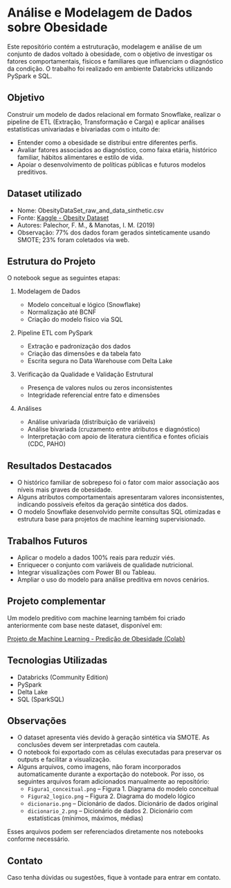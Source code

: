 
# Análise e Modelagem de Dados sobre Obesidade

Este repositório contém a estruturação, modelagem e análise de um conjunto de dados voltado à obesidade, com o objetivo de investigar os fatores comportamentais, físicos e familiares que influenciam o diagnóstico da condição. O trabalho foi realizado em ambiente Databricks utilizando PySpark e SQL.

## Objetivo

Construir um modelo de dados relacional em formato Snowflake, realizar o pipeline de ETL (Extração, Transformação e Carga) e aplicar análises estatísticas univariadas e bivariadas com o intuito de:

- Entender como a obesidade se distribui entre diferentes perfis.
- Avaliar fatores associados ao diagnóstico, como faixa etária, histórico familiar, hábitos alimentares e estilo de vida.
- Apoiar o desenvolvimento de políticas públicas e futuros modelos preditivos.

## Dataset utilizado

- Nome: ObesityDataSet_raw_and_data_sinthetic.csv  
- Fonte: [Kaggle - Obesity Dataset](https://www.kaggle.com/datasets/abdelrahman16/obesity-dataset)  
- Autores: Palechor, F. M., & Manotas, I. M. (2019)  
- Observação: 77% dos dados foram gerados sinteticamente usando SMOTE; 23% foram coletados via web.

## Estrutura do Projeto

O notebook segue as seguintes etapas:

1. Modelagem de Dados
   - Modelo conceitual e lógico (Snowflake)
   - Normalização até BCNF
   - Criação do modelo físico via SQL

2. Pipeline ETL com PySpark
   - Extração e padronização dos dados
   - Criação das dimensões e da tabela fato
   - Escrita segura no Data Warehouse com Delta Lake

3. Verificação da Qualidade e Validação Estrutural
   - Presença de valores nulos ou zeros inconsistentes
   - Integridade referencial entre fato e dimensões

4. Análises
   - Análise univariada (distribuição de variáveis)
   - Análise bivariada (cruzamento entre atributos e diagnóstico)
   - Interpretação com apoio de literatura científica e fontes oficiais (CDC, PAHO)

## Resultados Destacados

- O histórico familiar de sobrepeso foi o fator com maior associação aos níveis mais graves de obesidade.
- Alguns atributos comportamentais apresentaram valores inconsistentes, indicando possíveis efeitos da geração sintética dos dados.
- O modelo Snowflake desenvolvido permite consultas SQL otimizadas e estrutura base para projetos de machine learning supervisionado.

## Trabalhos Futuros

- Aplicar o modelo a dados 100% reais para reduzir viés.
- Enriquecer o conjunto com variáveis de qualidade nutricional.
- Integrar visualizações com Power BI ou Tableau.
- Ampliar o uso do modelo para análise preditiva em novos cenários.

## Projeto complementar

Um modelo preditivo com machine learning também foi criado anteriormente com base neste dataset, disponível em:

[Projeto de Machine Learning - Predição de Obesidade (Colab)](https://github.com/TPRibeiro/mvp_mla/blob/main/Final.ipynb)

## Tecnologias Utilizadas

- Databricks (Community Edition)
- PySpark
- Delta Lake
- SQL (SparkSQL)

## Observações

- O dataset apresenta viés devido à geração sintética via SMOTE. As conclusões devem ser interpretadas com cautela.
- O notebook foi exportado com as células executadas para preservar os outputs e facilitar a visualização.
- Alguns arquivos, como imagens, não foram incorporados automaticamente durante a exportação do notebook. Por isso, os seguintes arquivos foram adicionados manualmente ao repositório:
  - `Figura1_conceitual.png` – Figura 1. Diagrama do modelo conceitual
  - `Figura2_logico.png` – Figura 2. Diagrama do modelo lógico
  - `dicionario.png` – Dicionário de dados. Dicionário de dados original
  - `dicionario_2.png` – Dicionário de dados 2. Dicionário com estatísticas (mínimos, máximos, médias)

Esses arquivos podem ser referenciados diretamente nos notebooks conforme necessário.

## Contato

Caso tenha dúvidas ou sugestões, fique à vontade para entrar em contato.
